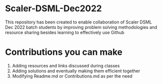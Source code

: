 # Scaler-DSML-Dec2022
This repository has been created to enable collaboration of Scaler DSML Dec 2022 batch students by improving problem solving methodologies and resource sharing besides learning to effectively use Github


# Contributions you can make
1) Adding resources and links discussed during classes
2) Adding solutions and eventually making them efficient together
3) Modifying Readme.md or Contributions.md as per the need
